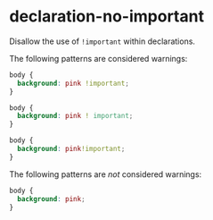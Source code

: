 # declaration-no-important

Disallow the use of `!important` within declarations.

The following patterns are considered warnings:

```css
body {
  background: pink !important;
}
```

```css
body {
  background: pink ! important;
}
```

```css
body {
  background: pink!important;
}
```

The following patterns are *not* considered warnings:

```css
body {
  background: pink;
}
```
